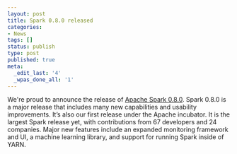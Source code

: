 ```yaml
---
layout: post
title: Spark 0.8.0 released
categories:
- News
tags: []
status: publish
type: post
published: true
meta:
  _edit_last: '4'
  _wpas_done_all: '1'
---
```

We're proud to announce the release of <a href="{{site.url}}releases/spark-release-0-8-0.html" title="Spark Release 0.8.0">Apache Spark 0.8.0</a>. Spark 0.8.0 is a major release that includes many new capabilities and usability improvements. It’s also our first release under the Apache incubator. It is the largest Spark release yet, with contributions from 67 developers and 24 companies. Major new features include an expanded monitoring framework and UI, a machine learning library, and support for running Spark inside of YARN.
